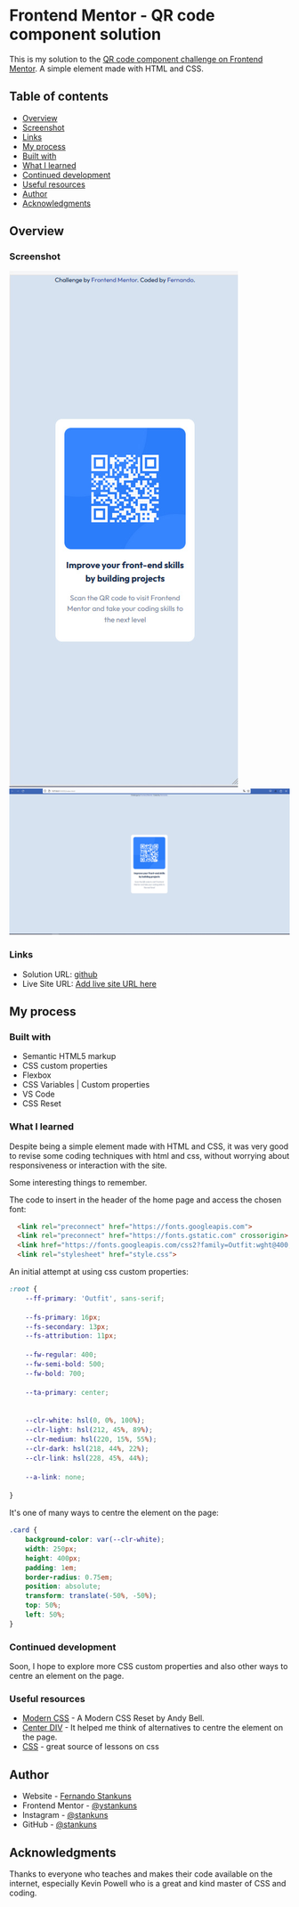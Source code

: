 # Frontend Mentor - QR code component solution

This is my solution to the [QR code component challenge on Frontend Mentor](https://www.frontendmentor.io/challenges/qr-code-component-iux_sIO_H). A simple element made with HTML and CSS.

## Table of contents

- [Overview](#overview)
- [Screenshot](#screenshot)
- [Links](#links)
- [My process](#my-process)
- [Built with](#built-with)
- [What I learned](#what-i-learned)
- [Continued development](#continued-development)
- [Useful resources](#useful-resources)
- [Author](#author)
- [Acknowledgments](#acknowledgments)

## Overview

### Screenshot

![mobile version](/images/mobile_screenshot.jpg)
![desktop version](/images/desktop_screen-shot.jpg)

### Links

- Solution URL: [github]([https://your-solution-url.com](https://github.com/stankuns/qr-code-element))
- Live Site URL: [Add live site URL here](https://your-live-site-url.com)

## My process

### Built with

- Semantic HTML5 markup
- CSS custom properties
- Flexbox
- CSS Variables | Custom properties
- VS Code
- CSS Reset

### What I learned

Despite being a simple element made with HTML and CSS, it was very good to revise some coding techniques with html and css, without worrying about responsiveness or interaction with the site.

Some interesting things to remember.

The code to insert in the header of the home page and access the chosen font:

```html
  <link rel="preconnect" href="https://fonts.googleapis.com">
  <link rel="preconnect" href="https://fonts.gstatic.com" crossorigin>
  <link href="https://fonts.googleapis.com/css2?family=Outfit:wght@400;700&display=swap" rel="stylesheet">  
  <link rel="stylesheet" href="style.css">
```
An initial attempt at using css custom properties:

```css
:root {
    --ff-primary: 'Outfit', sans-serif; 

    --fs-primary: 16px;
    --fs-secondary: 13px;
    --fs-attribution: 11px;

    --fw-regular: 400;
    --fw-semi-bold: 500;
    --fw-bold: 700;

    --ta-primary: center;

    
    --clr-white: hsl(0, 0%, 100%);
    --clr-light: hsl(212, 45%, 89%);
    --clr-medium: hsl(220, 15%, 55%);
    --clr-dark: hsl(218, 44%, 22%);
    --clr-link: hsl(228, 45%, 44%);
    
    --a-link: none;

}
```
It's one of many ways to centre the element on the page:

```css
.card {
    background-color: var(--clr-white);
    width: 250px;
    height: 400px;
    padding: 1em;
    border-radius: 0.75em;
    position: absolute;
    transform: translate(-50%, -50%);
    top: 50%;
    left: 50%;
}
```

### Continued development

Soon, I hope to explore more CSS custom properties and also other ways to centre an element on the page.


### Useful resources

- [Modern CSS](https://piccalil.li/blog/a-modern-css-reset) - A Modern CSS Reset by Andy Bell.
- [Center DIV](https://blog.hubspot.com/website/center-div-css#center-div-horizontally-css) - It helped me think of alternatives to centre the element on the page.
- [CSS](https://www.kevinpowell.co/) - great source of lessons on css

## Author

- Website - [Fernando Stankuns](https://www.fernando.arq.br)
- Frontend Mentor - [@ystankuns](https://www.frontendmentor.io/profile/yourusername)
- Instagram - [@stankuns](https://www.instagram.com/stankuns/)
- GitHub - [@stankuns](https://github.com/stankuns)


## Acknowledgments

Thanks to everyone who teaches and makes their code available on the internet, especially Kevin Powell who is a great and kind master of CSS and coding.

